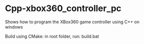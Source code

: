 # Cpp-xbox360_controller_pc
Shows how to program the XBox360 game controller using C++ on windows

Build using CMake:
in root folder, run: build.bat
